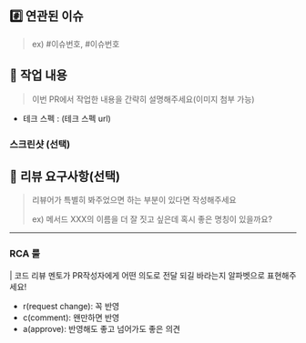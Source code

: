 ## #️⃣ 연관된 이슈

> ex) #이슈번호, #이슈번호

## 📝 작업 내용

> 이번 PR에서 작업한 내용을 간략히 설명해주세요(이미지 첨부 가능)
- 테크 스펙 : (테크 스펙 url)

### 스크린샷 (선택)

## 💬 리뷰 요구사항(선택)

> 리뷰어가 특별히 봐주었으면 하는 부분이 있다면 작성해주세요
>
> ex) 메서드 XXX의 이름을 더 잘 짓고 싶은데 혹시 좋은 명칭이 있을까요?

---
### RCA 룰
| 코드 리뷰 멘토가 PR작성자에게 어떤 의도로 전달 되길 바라는지 알파벳으로 표현해주세요!
- r(request change): 꼭 반영
- c(comment): 왠만하면 반영
- a(approve): 반영해도 좋고 넘어가도 좋은 의견
